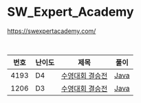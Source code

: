 # SW_Expert_Academy

https://swexpertacademy.com/

<br />

| 번호 | 난이도 | 제목                                                                                                                                                                                                                                                          | 풀이                                    |
| ---- | ------ | ------------------------------------------------------------------------------------------------------------------------------------------------------------------------------------------------------------------------------------------------------------- | --------------------------------------- |
| 4193 | D4     | [수영대회 결승전](https://swexpertacademy.com/main/code/userProblem/userProblemDetail.do?contestProbId=AWKaG6_6AGQDFARV)                                                                                                                                      | [Java](Java/swexpert/Problem_4193.java) |
| 1206 | D3     | [수영대회 결승전](hhttps://swexpertacademy.com/main/code/problem/problemDetail.do?contestProbId=AV134DPqAA8CFAYh&categoryId=AV134DPqAA8CFAYh&categoryType=CODE&problemTitle=&orderBy=FIRST_REG_DATETIME&selectCodeLang=ALL&select-1=&pageSize=10&pageIndex=1) | [Java](Java/swexpert/Problem_1206.java) |
